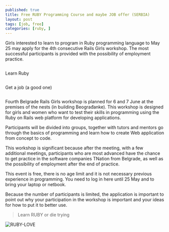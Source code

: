 ```yaml
---
published: true
title: Free RUBY Programming Course and maybe JOB offer (SERBIA)
layout: post
tags: [job, free]
categories: [ruby, ]
---
```

Girls interested to learn to program in Ruby programming language to May 25 may apply for the 4th consecutive Rails Girls workshop. The most successful participants is provided with the possibility of employment practice.

<div class="row">
    <div class="small-12 medium-6 columns">
        <p>Learn Ruby </p>
    </div>
    <div class="small-12 medium-6 columns">
        <p>Get a job (a good one)</p>
    </div>
</div>


Fourth Belgrade Rails Girls workshop is planned for 6 and 7 June at the premises of the nests (in building Beograđanke). This workshop is designed for girls and women who want to test their skills in programming using the Ruby on Rails web platform for developing applications.

Participants will be divided into groups, together with tutors and mentors go through the basics of programming and learn how to create Web application from concept to code.

This workshop is significant because after the meeting, with a few additional meetings, participants who are most advanced have the chance to get practice in the software companies TNation from Belgrade, as well as the possibility of employment after the end of practice.

This event is free, there is no age limit and it is not necessary previous experience in programming. You need to log in here until 25 May and to bring your laptop or netbook.

Because the number of participants is limited, the application is important to point out why your participation in the workshop is important and your ideas for how to put it to better use.


> Learn RUBY or die trying 

![RUBY-LOVE](http://i.imgur.com/4X8pGKZ.jpg)